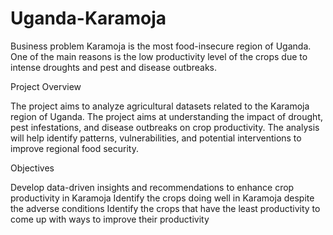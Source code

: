 # Uganda-Karamoja
Business problem
Karamoja is the most food-insecure region of Uganda. One of the main reasons is the low productivity level of the crops due to intense droughts and pest and disease outbreaks.

Project Overview


The project aims to analyze agricultural datasets related to the Karamoja region of Uganda. The project aims at understanding the impact of drought, pest infestations, and disease outbreaks on crop productivity. The analysis will help identify patterns, vulnerabilities, and potential interventions to improve regional food security.

Objectives


Develop data-driven insights and recommendations to enhance crop productivity in Karamoja
Identify the crops doing well in Karamoja despite the adverse conditions
Identify the crops that have the least productivity to come up with ways to improve their productivity


